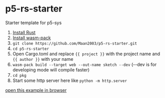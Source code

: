 # p5-rs-starter
Starter template for p5-sys

1. [Install Rust](https://www.rust-lang.org/tools/install)
2. [Install wasm-pack](https://rustwasm.github.io/wasm-pack/installer/)
3. `git clone https://github.com/Maan2003/p5-rs-starter.git`
4. `cd p5-rs-starter`
5. Open Cargo.toml and replace `{{ project }}` with the project name and `{{ author }}` with your name
6. `wasm-pack build --target web --out-name sketch --dev` (--dev is for developing mode will compile faster)
7. `cd pkg`
8. Start some http server here like `python -m http.server`

[open this example in browser](https://maan2003.github.io/p5-rs-starter/pkg)